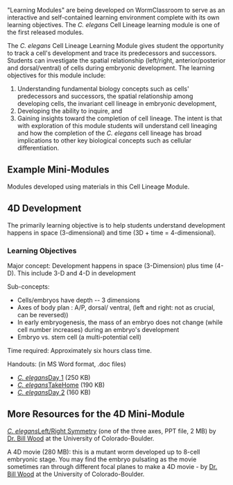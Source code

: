 \"Learning Modules\" are being developed on WormClassroom to serve as an
interactive and self-contained learning environment complete with its
own learning objectives. The *C. elegans* Cell Lineage learning module
is one of the first released modules.

The *C. elegans* Cell Lineage Learning Module gives student the
opportunity to track a cell\'s development and trace its predecessors
and successors. Students can investigate the spatial relationship
(left/right, anterior/posterior and dorsal/ventral) of cells during
embryonic development. The learning objectives for this module include:

1.  Understanding fundamental biology concepts such as cells'
    predecessors and successors, the spatial relationship among
    developing cells, the invariant cell lineage in embryonic
    development,
2.  Developing the ability to inquire, and
3.  Gaining insights toward the completion of cell lineage. The intent
    is that with exploration of this module students will understand
    cell lineaging and how the completion of the *C. elegans* cell
    lineage has broad implications to other key biological concepts such
    as cellular differentiation.

Example Mini-Modules
--------------------

Modules developed using materials in this Cell Lineage Module.

4D Development
--------------

The primarily learning objective is to help students understand
development happens in space (3-dimensional) and time (3D + time =
4-dimensional).

### Learning Objectives

Major concept: Development happens in space (3-Dimension) plus time
(4-D). This include 3-D and 4-D in development 

Sub-concepts: 

-   Cells/embryos have depth -- 3 dimensions
-   Axes of body plan : A/P, dorsal/ ventral, (left and right: not as
    crucial, can be reversed)) 
-   In early embryogenesis, the mass of an embryo does not change (while
    cell number increases) during an embryo's development 
-   Embryo vs. stem cell (a multi-potential cell)

Time required: Approximately six hours class time. 

Handouts: (in MS Word format, .doc files) 

-   *[C. elegans](files/worm/CellLineage-Day1.doc)*[Day
    1](files/worm/CellLineage-Day1.doc) (250 KB) 
-   *[C.
    elegans](files/worm/CellLineage-TakeHome.doc)*[TakeHome](files/worm/CellLineage-TakeHome.doc)
    (190 KB) 
-   *[C. elegans](files/worm/CellLineage-Day2.doc)*[Day
    2](files/worm/CellLineage-Day2.doc) (160 KB)

More Resources for the 4D Mini-Module
-------------------------------------

*[C. elegans](files/worm/BillWood-LeftRightSymmetry.ppt)*[Left/Right
Symmetry](files/worm/BillWood-LeftRightSymmetry.ppt) (one of the three
axes, PPT file, 2 MB) by [Dr. Bill
Wood](http://mcdb.colorado.edu/mcdb/wood) at the University of
Colorado-Boulder. 

A 4D movie (280 MB): this is a mutant worm developed up to 8-cell
embryonic stage. You may find the embryo pulsating as the movie
sometimes ran through different focal planes to make a 4D movie - by
[Dr. Bill Wood](http://mcdb.colorado.edu/mcdb/wood) at the University of
Colorado-Boulder.

